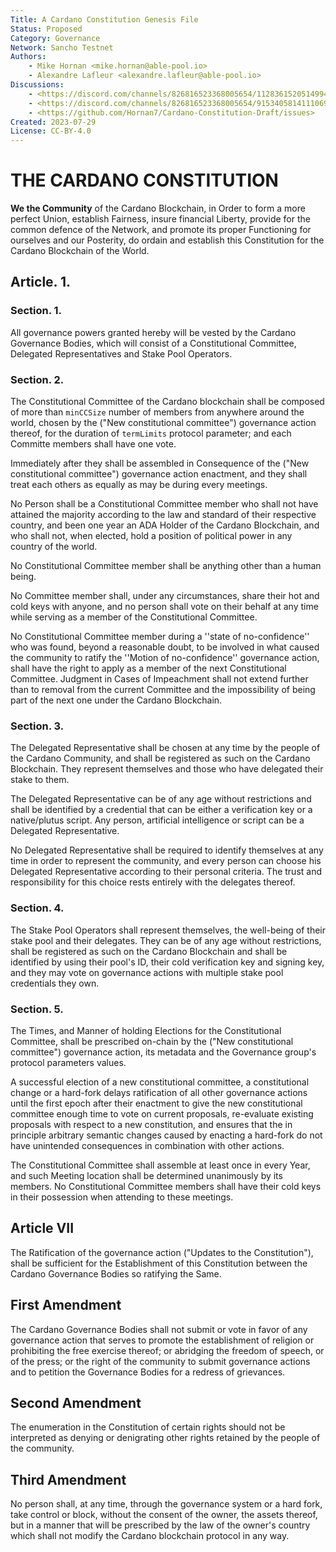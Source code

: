 ```yaml
---
Title: A Cardano Constitution Genesis File
Status: Proposed
Category: Governance
Network: Sancho Testnet
Authors:
    - Mike Hornan <mike.hornan@able-pool.io>
    - Alexandre Lafleur <alexandre.lafleur@able-pool.io>
Discussions:
    - <https://discord.com/channels/826816523368005654/1128361520514994178>
    - <https://discord.com/channels/826816523368005654/915340581411106916>
    - <https://github.com/Hornan7/Cardano-Constitution-Draft/issues>
Created: 2023-07-29
License: CC-BY-4.0
---
```


# THE CARDANO CONSTITUTION

**We the Community** of the Cardano Blockchain, in Order to form a more perfect Union, establish Fairness, insure financial Liberty,
provide for the common defence of the Network, and promote its proper Functioning for ourselves and our Posterity, do ordain and establish
this Constitution for the Cardano Blockchain of the World.

## Article. 1.

### Section. 1.

All governance powers granted hereby will be vested by the Cardano Governance Bodies, which will consist of a Constitutional Committee, Delegated Representatives and Stake Pool Operators.

### Section. 2.

The Constitutional Committee of the Cardano blockchain shall be composed of more than `minCCSize` number of members from anywhere around the world, chosen by the  ("New constitutional committee") governance action thereof, for the duration of `termLimits` protocol parameter; and each Committe members shall have one vote.

Immediately after they shall be assembled in Consequence of the ("New constitutional committee") governance action enactment, and they shall treat each others as equally as may be during every meetings.

No Person shall be a Constitutional Committee member who shall not have attained the majority according to the law and standard of their respective country, and been one year an ADA Holder of the Cardano Blockchain, and who shall not, when elected, hold a position of political power in any country of the world.

No Constitutional Committee member shall be anything other than a human being.

No Committee member shall, under any circumstances, share their hot and cold keys with anyone, and no person shall vote on their behalf at any time while serving as a member of the Constitutional Committee.

No Constitutional Committee member during a ''state of no-confidence'' who was found, beyond a reasonable doubt, to be involved in what caused the community to ratify the ''Motion of no-confidence'' governance action, shall have the right to apply as a member of the next Constitutional Committee. Judgment in Cases of Impeachment shall not extend further than to removal from the current Committee and the impossibility of being part of the next one under the Cardano Blockchain. 

### Section. 3.

The Delegated Representative shall be chosen at any time by the people of the Cardano Community, and shall be registered as such on the Cardano Blockchain. They represent themselves and those who have delegated their stake to them.

The Delegated Representative can be of any age without restrictions and shall be identified by a credential that can be either a verification key or a native/plutus script. 
Any person, artificial intelligence or script can be a Delegated Representative. 

No Delegated Representative shall be required to identify themselves at any time in order to represent the community, and every person can choose his Delegated Representative according to their personal criteria. The trust and responsibility for this choice rests entirely with the delegates thereof.

### Section. 4.

The Stake Pool Operators shall represent themselves, the well-being of their stake pool and their delegates. They can be of any age without restrictions, shall be registered as such on the Cardano Blockchain and shall be identified by using their pool's ID, their cold verification key and signing key, and they may vote on governance actions with multiple stake pool credentials they own.

### Section. 5.

The Times, and Manner of holding Elections for the Constitutional Committee, shall be prescribed on-chain by the ("New constitutional committee") governance action, its metadata and the Governance group's protocol parameters values. 

A successful election of a new constitutional committee, a constitutional change or a hard-fork delays ratification of all other governance actions until the first epoch after their enactment to give the new constitutional committee enough time to vote on current proposals, re-evaluate existing proposals with respect to a new constitution, and ensures that the in principle arbitrary semantic changes caused by enacting a hard-fork do not have unintended consequences in combination with other actions.

The Constitutional Committee shall assemble at least once in every Year, and such Meeting location shall be determined unanimously by its members.
No Constitutional Committee members shall have their cold keys in their possession when attending to these meetings.

## Article VII

The Ratification of the governance action ("Updates to the Constitution"), shall be sufficient for the Establishment of this Constitution between the Cardano Governance Bodies so ratifying the Same.

## First Amendment

The Cardano Governance Bodies shall not submit or vote in favor of any governance action that serves to promote the establishment of religion or prohibiting the free exercise thereof;  or abridging the freedom of speech, or of the press; or the right of the community to submit governance actions and to petition the Governance Bodies for a redress of grievances.

## Second Amendment

The enumeration in the Constitution of certain rights should not be interpreted as denying or denigrating other rights retained by the people of the community.

## Third Amendment

No person shall, at any time, through the governance system or a hard fork, take control or block, without the consent of the owner, the assets thereof, but in a manner that will be prescribed by the law of the owner's country which shall not modify the Cardano blockchain protocol in any way.
